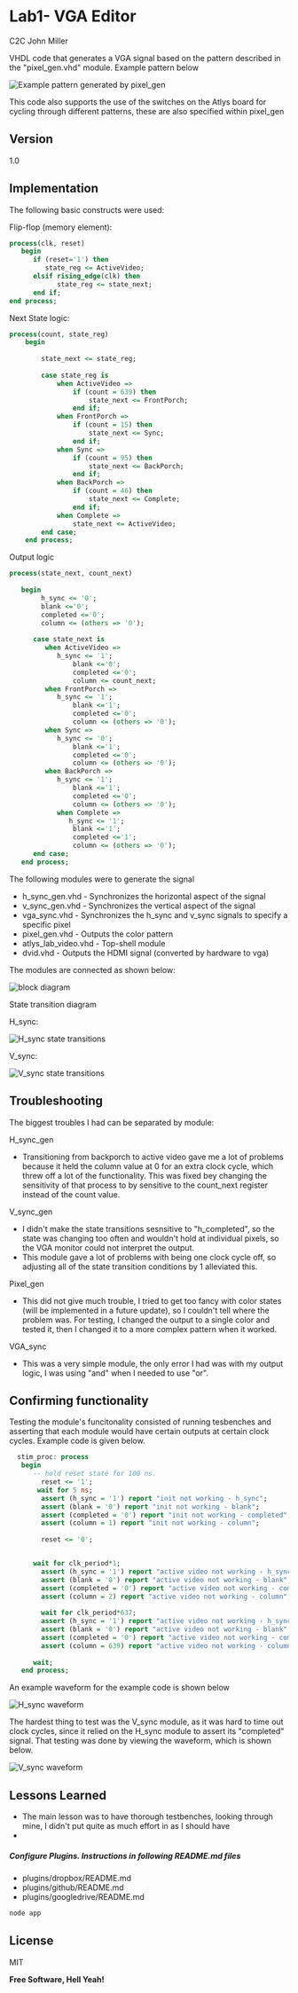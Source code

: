 Lab1- VGA Editor
=========

C2C John Miller

VHDL code that generates a VGA signal based on the pattern described in the "pixel_gen.vhd" module. Example pattern below

![Example pattern generated by pixel_gen](example_pattern.jpg)


This code also supports the use of the switches on the Atlys board for cycling through different patterns, these are also specified within pixel_gen 

Version
----

1.0

Implementation
-----------
The following basic constructs were used:

Flip-flop (memory element):

```Vhdl
process(clk, reset)
   begin
      if (reset='1') then
         state_reg <= ActiveVideo;
      elsif rising_edge(clk) then
        	state_reg <= state_next;
      end if;
end process;
```

Next State logic:

```Vhdl
process(count, state_reg)
    begin
		
		state_next <= state_reg;
	
		case state_reg is
			when ActiveVideo =>
				if (count = 639) then
					state_next <= FrontPorch;
				end if;
			when FrontPorch =>
				if (count = 15) then
					state_next <= Sync;
				end if;
			when Sync =>
				if (count = 95) then
					state_next <= BackPorch;
				end if;
			when BackPorch =>
				if (count = 46) then
					state_next <= Complete;
				end if;
			when Complete =>
				state_next <= ActiveVideo;	
		end case;
	end process;

```
Output logic

```Vhdl
process(state_next, count_next)
    
   begin
		h_sync <= '0';
		blank <='0';
		completed <='0';
		column <= (others => '0');
       
      case state_next is
         when ActiveVideo =>
            h_sync <= '1';
				blank <='0';
				completed <='0';
				column <= count_next;
         when FrontPorch =>
            h_sync <= '1';
				blank <='1';
				completed <='0';
				column <= (others => '0');
         when Sync =>
            h_sync <= '0';
				blank <='1';
				completed <='0';
				column <= (others => '0');
         when BackPorch =>
            h_sync <= '1';
				blank <='1';
				completed <='0';
				column <= (others => '0');
			when Complete =>
			   h_sync <= '1';
				blank <='1';
				completed <='1';
				column <= (others => '0');
      end case;
   end process;
```

The following modules were to generate the signal
* h_sync_gen.vhd - Synchronizes the horizontal aspect of the signal
* v_sync_gen.vhd - Synchronizes the vertical aspect of the signal
* vga_sync.vhd - Synchronizes the h_sync and v_sync signals to specify a specific pixel 
* pixel_gen.vhd - Outputs the color pattern
* atlys_lab_video.vhd - Top-shell module
* dvid.vhd - Outputs the HDMI signal (converted by hardware to vga)

The modules are connected as shown below:

![block diagram](block_diagram.jpg)

State transition diagram

H_sync:

 ![H_sync state transitions](h_sync_state.jpg)

V_sync:

![V_sync state transitions](v_sync_state.jpg)


Troubleshooting
--------------

The biggest troubles I had can be separated by module:

H_sync_gen

-   Transitioning from backporch to active video gave me a lot of problems because it held the column value at 0 for an extra clock cycle, which threw off a lot of the functionality. This was fixed bey changing the sensitivity of that process to by sensitive to the count_next register instead of the count value.

V_sync_gen
- I didn't make the state transitions sesnsitive to "h_completed", so the state was changing too often and wouldn't hold at individual pixels, so the VGA monitor could not interpret the output. 
- This module gave a lot of problems with being one clock cycle off, so adjusting all of the state transition conditions by 1 alleviated this.

Pixel_gen

- This did not give much trouble, I tried to get too fancy with color states (will be implemented in a future update), so I couldn't tell where the problem was. For testing, I changed the output to a single color and tested it, then I changed it to a more complex pattern when it worked.

VGA_sync
- This was a very simple module, the only error I had was with my output logic, I was using "and" when I needed to use  "or".

Confirming functionality
--------------

Testing the module's funcitonality consisted of running tesbenches and asserting that each module would have certain outputs at certain clock cycles. Example code is given below.

```VHDL
  stim_proc: process
   begin    	
      -- hold reset state for 100 ns.
		reset <= '1';
	   wait for 5 ns;	
		assert (h_sync = '1') report "init not working - h_sync";
		assert (blank = '0') report "init not working - blank";
		assert (completed = '0') report "init not working - completed";
		assert (column = 1) report "init not working - column";
  
		reset <= '0';


      wait for clk_period*1;
		assert (h_sync = '1') report "active video not working - h_sync";
		assert (blank = '0') report "active video not working - blank";
		assert (completed = '0') report "active video not working - completed";
		assert (column = 2) report "active video not working - column";
		
		wait for clk_period*637;
		assert (h_sync = '1') report "active video not working - h_sync";
		assert (blank = '0') report "active video not working - blank";
		assert (completed = '0') report "active video not working - completed";
		assert (column = 639) report "active video not working - column";
		
      wait;
   end process;

```
An example waveform for the example code is shown below

![H_sync waveform](H_sync_waveform.jpg)

The hardest thing to test was the V_sync module, as it was hard to time out clock cycles, since it relied on the H_sync module to assert its "completed" signal. That testing was done by viewing the waveform, which is shown below.

![V_sync waveform](v_sync_waveform.jpg)

Lessons Learned
---

* The main lesson was to have thorough testbenches, looking through mine, I didn't put quite as much effort in as I should have
* 




##### Configure Plugins. Instructions in following README.md files

* plugins/dropbox/README.md
* plugins/github/README.md
* plugins/googledrive/README.md

```sh
node app
```


License
----

MIT


**Free Software, Hell Yeah!**

[john gruber]:http://daringfireball.net/
[@thomasfuchs]:http://twitter.com/thomasfuchs
[1]:http://daringfireball.net/projects/markdown/
[marked]:https://github.com/chjj/marked
[Ace Editor]:http://ace.ajax.org
[node.js]:http://nodejs.org
[Twitter Bootstrap]:http://twitter.github.com/bootstrap/
[keymaster.js]:https://github.com/madrobby/keymaster
[jQuery]:http://jquery.com
[@tjholowaychuk]:http://twitter.com/tjholowaychuk
[express]:http://expressjs.com

    
